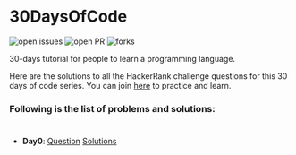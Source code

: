 # 30DaysOfCode

![open issues](https://img.shields.io/github/issues/dikshadutt08/30-Days-Of-Code?color=%2319a249) ![open PR](https://img.shields.io/github/issues-pr-closed/dikshadutt08/30-days-of-code?color=%23f25f56) ![forks](https://img.shields.io/github/forks/dikshadutt08/30-days-of-code?style=social)

30-days tutorial for people to learn a programming language.

Here are the solutions to all the HackerRank challenge questions for this 30 days of code series. You can join [here](http://hr.gs/fdeeee) to practice and learn.

### Following is the list of problems and solutions:
#

- **Day0**: [Question](https://www.hackerrank.com/challenges/30-hello-world/problem) [Solutions](https://github.com/dikshadutt08/30DaysOfCode/tree/master/Day0) &nbsp;&nbsp;&nbsp;&nbsp;&nbsp;&nbsp;
